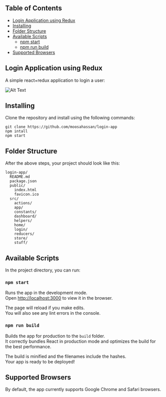 ## Table of Contents

- [Login Application using Redux](#intro)
- [Installing](#installing)
- [Folder Structure](#folder-structure)
- [Available Scripts](#available-scripts)
  - [npm start](#npm-start)
  - [npm run build](#npm-run-build)
- [Supported Browsers](#supported-browsers)

## Login Application using Redux

A simple react+redux application to login a user:

![Alt Text](https://media.giphy.com/media/PPUCaqG0kXbtKrIQig/giphy.gif)

## Installing

Clone the repository and install using the following commands:
```
git clone https://github.com/moosahassan/login-app
npm intall
npm start
```
## Folder Structure

After the above steps, your project should look like this:

```
login-app/
  README.md
  package.json
  public/
    index.html
    favicon.ico
  src/
    actions/
    app/
    constants/
    dashboard/
    helpers/
    home/
    login/
    reducers/
    store/
    stuff/
```

## Available Scripts

In the project directory, you can run:

### `npm start`

Runs the app in the development mode.<br>
Open [http://localhost:3000](http://localhost:3000) to view it in the browser.

The page will reload if you make edits.<br>
You will also see any lint errors in the console.

### `npm run build`

Builds the app for production to the `build` folder.<br>
It correctly bundles React in production mode and optimizes the build for the best performance.

The build is minified and the filenames include the hashes.<br>
Your app is ready to be deployed!

## Supported Browsers

By default, the app currently supports Google Chrome and Safari browsers.
